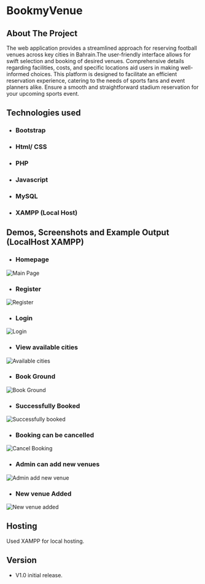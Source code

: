 
# BookmyVenue

## About The Project
The web application provides a streamlined approach for reserving football venues across key cities in Bahrain.The user-friendly interface allows for swift selection and booking of desired venues. Comprehensive details regarding facilities, costs, and specific locations aid users in making well-informed choices. This platform is designed to facilitate an efficient reservation experience, catering to the needs of sports fans and event planners alike. Ensure a smooth and straightforward stadium reservation for your upcoming sports event.

## Technologies used
* ### Bootstrap
* ### Html/ CSS
* ### PHP
* ### Javascript
* ### MySQL
* ### XAMPP (Local Host)

## Demos, Screenshots and Example Output (LocalHost XAMPP)
* ### Homepage
![Main Page](Demo/homepage.jpeg)
* ### Register
![Register](Demo/register.jpeg)
* ### Login
![Login](Demo/login.jpeg)
* ### View available cities
![Available cities](Demo/View%20cities.jpeg)
* ### Book Ground
![Book Ground](Demo/Choose%20date%20and%20time.jpeg)
* ### Successfully Booked
![Successfully booked](Demo/Booked.jpeg)
* ### Booking can be cancelled
![Cancel Booking](Demo/cancel%20booking.PNG)
* ### Admin can add new venues 
![Admin add new venue](Demo/Admin%20add%20new%20ground.jpeg)
* ### New venue Added
![New venue added](Demo/New%20ground%20added.jpeg)

## Hosting

Used XAMPP for local hosting.
## Version
* V1.0 
    initial release.